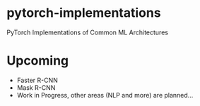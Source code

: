 # pytorch-implementations
PyTorch Implementations of Common ML Architectures

# Upcoming

- Faster R-CNN
- Mask R-CNN
- Work in Progress, other areas (NLP and more) are planned...


  
